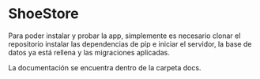 # ShoeStore

Para poder instalar y probar la app, simplemente es necesario clonar el repositorio instalar las dependencias de pip e iniciar el servidor, la base de datos ya está rellena y las migraciones aplicadas.

La documentación se encuentra dentro de la carpeta docs.
